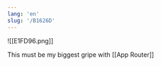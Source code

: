 ```yaml
---
lang: 'en'
slug: '/B1626D'
---
```


![[E1FD96.png]]

This must be my biggest gripe with [[App Router]]
